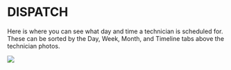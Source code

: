 # DISPATCH

Here is where you can see what day and time a technician is scheduled for. These can be sorted by the Day, Week, Month, and Timeline tabs above the technician photos.

![](https://cdn.realsgii2.dev/wise-software-docs/image_3.abe92611.png)


